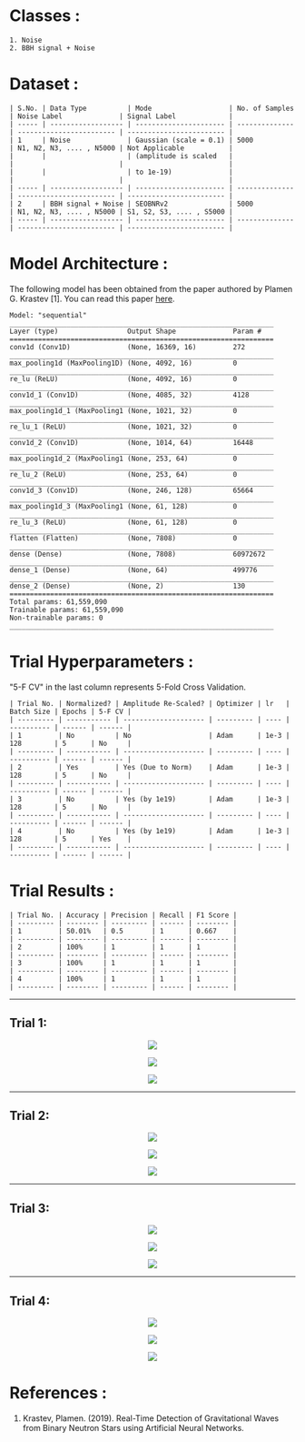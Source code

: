 # Classes :
```
1. Noise 
2. BBH signal + Noise
```

# Dataset :
```
| S.No. | Data Type          | Mode                   | No. of Samples | Noise Label              | Signal Label             |
| ----- | ------------------ | ---------------------- | -------------- | ------------------------ | ------------------------ |
| 1     | Noise              | Gaussian (scale = 0.1) | 5000           | N1, N2, N3, .... , N5000 | Not Applicable           |
|       |                    | (amplitude is scaled   |                |                          |                          |
|       |                    | to 1e-19)              |                |                          |                          |
| ----- | ------------------ | ---------------------- | -------------- | ------------------------ | ------------------------ |
| 2     | BBH signal + Noise | SEOBNRv2               | 5000           | N1, N2, N3, .... , N5000 | S1, S2, S3, .... , S5000 |
| ----- | ------------------ | ---------------------- | -------------- | ------------------------ | ------------------------ |
```

# Model Architecture :
The following model has been obtained from the paper authored by Plamen G. Krastev [1]. You can read this paper [here](/Literature%20Review/Classification/1D-CNN/krastev_1.pdf).
``` 
Model: "sequential"
_________________________________________________________________
Layer (type)                 Output Shape              Param #   
=================================================================
conv1d (Conv1D)              (None, 16369, 16)         272       
_________________________________________________________________
max_pooling1d (MaxPooling1D) (None, 4092, 16)          0         
_________________________________________________________________
re_lu (ReLU)                 (None, 4092, 16)          0         
_________________________________________________________________
conv1d_1 (Conv1D)            (None, 4085, 32)          4128      
_________________________________________________________________
max_pooling1d_1 (MaxPooling1 (None, 1021, 32)          0         
_________________________________________________________________
re_lu_1 (ReLU)               (None, 1021, 32)          0         
_________________________________________________________________
conv1d_2 (Conv1D)            (None, 1014, 64)          16448     
_________________________________________________________________
max_pooling1d_2 (MaxPooling1 (None, 253, 64)           0         
_________________________________________________________________
re_lu_2 (ReLU)               (None, 253, 64)           0         
_________________________________________________________________
conv1d_3 (Conv1D)            (None, 246, 128)          65664     
_________________________________________________________________
max_pooling1d_3 (MaxPooling1 (None, 61, 128)           0         
_________________________________________________________________
re_lu_3 (ReLU)               (None, 61, 128)           0         
_________________________________________________________________
flatten (Flatten)            (None, 7808)              0         
_________________________________________________________________
dense (Dense)                (None, 7808)              60972672  
_________________________________________________________________
dense_1 (Dense)              (None, 64)                499776    
_________________________________________________________________
dense_2 (Dense)              (None, 2)                 130       
=================================================================
Total params: 61,559,090
Trainable params: 61,559,090
Non-trainable params: 0
_________________________________________________________________
```

# Trial Hyperparameters :
"5-F CV" in the last column represents 5-Fold Cross Validation. 
```
| Trial No. | Normalized? | Amplitude Re-Scaled? | Optimizer | lr   | Batch Size | Epochs | 5-F CV |
| --------- | ----------- | -------------------- | --------- | ---- | ---------- | ------ | ------ |
| 1         | No          | No                   | Adam      | 1e-3 | 128        | 5      | No     |
| --------- | ----------- | -------------------- | --------- | ---- | ---------- | ------ | ------ |
| 2         | Yes         | Yes (Due to Norm)    | Adam      | 1e-3 | 128        | 5      | No     |
| --------- | ----------- | -------------------- | --------- | ---- | ---------- | ------ | ------ |
| 3         | No          | Yes (by 1e19)        | Adam      | 1e-3 | 128        | 5      | No     |
| --------- | ----------- | -------------------- | --------- | ---- | ---------- | ------ | ------ |
| 4         | No          | Yes (by 1e19)        | Adam      | 1e-3 | 128        | 5      | Yes    |
| --------- | ----------- | -------------------- | --------- | ---- | ---------- | ------ | ------ |
```

# Trial Results :
```
| Trial No. | Accuracy | Precision | Recall | F1 Score |
| --------- | -------- | --------- | ------ | -------- |
| 1         | 50.01%   | 0.5       | 1      | 0.667    |
| --------- | -------- | --------- | ------ | -------- |
| 2         | 100%     | 1         | 1      | 1        |
| --------- | -------- | --------- | ------ | -------- |
| 3         | 100%     | 1         | 1      | 1        |
| --------- | -------- | --------- | ------ | -------- |
| 4         | 100%     | 1         | 1      | 1        |
| --------- | -------- | --------- | ------ | -------- |
```

<hr>

## Trial 1:
<p align="center"> <img src="screenshots/cm_1.png"> </p>
<p align="center"> <img src="screenshots/graph_1.png"> </p>
<p align="center"> <img src="screenshots/trial_1.png"> </p>
<hr>

## Trial 2:
<p align="center"> <img src="screenshots/cm_2.png"> </p>
<p align="center"> <img src="screenshots/graph_2.png"> </p>
<p align="center"> <img src="screenshots/trial_2.png"> </p>
<hr>

## Trial 3:
<p align="center"> <img src="screenshots/cm_3.png"> </p>
<p align="center"> <img src="screenshots/graph_3.png"> </p>
<p align="center"> <img src="screenshots/trial_3.png"> </p>
<hr>

## Trial 4:
<p align="center"> <img src="screenshots/cm_4.png"> </p>
<p align="center"> <img src="screenshots/graph_4.png"> </p>
<p align="center"> <img src="screenshots/trial_4.png"> </p>

# References :
1. Krastev, Plamen. (2019). Real-Time Detection of Gravitational Waves from Binary Neutron Stars using Artificial Neural Networks.




